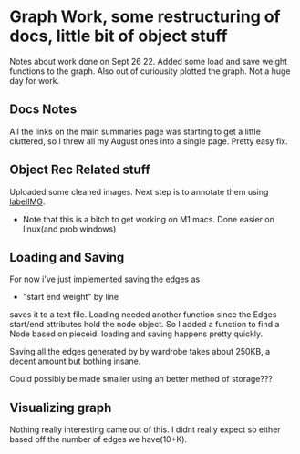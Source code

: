 # Graph Work, some restructuring of docs, little bit of object stuff
Notes about work done on Sept 26 22. Added some load and save weight functions to the graph. Also out of curiousity plotted the graph. Not a huge day for work.

## Docs Notes

All the links on the main summaries page was starting to get a little cluttered, so I threw all my August ones into a single page. Pretty easy fix. 

## Object Rec Related stuff

Uploaded some cleaned images. Next step is to annotate them using [labelIMG](https://github.com/heartexlabs/labelImg). 

- Note that this is a bitch to get working on M1 macs. Done easier on linux(and prob windows)

## Loading and Saving

For now i've just implemented saving the edges as 

- "start end weight" by line

saves it to a text file. Loading needed another function since the Edges start/end attributes hold the node object. So I added a function to find a Node based on pieceid. loading and saving happens pretty quickly. 

Saving all the edges generated by by wardrobe takes about 250KB, a decent amount but bothing insane. 


Could possibly be made smaller using an better method of storage???

## Visualizing graph

Nothing really interesting came out of this. I didnt really expect so either based off the number of edges we have(10+K).
